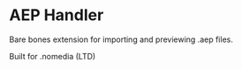 # AEP Handler
 Bare bones extension for importing and previewing .aep files.

 Built for .nomedia (LTD)
